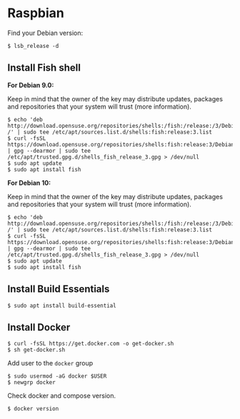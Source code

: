 # Raspbian

Find your Debian version:  

```
$ lsb_release -d
```

## Install Fish shell

**For Debian 9.0:**  

Keep in mind that the owner of the key may distribute updates, packages and repositories that your system will trust (more information).

```
$ echo 'deb http://download.opensuse.org/repositories/shells:/fish:/release:/3/Debian_9.0/ /' | sudo tee /etc/apt/sources.list.d/shells:fish:release:3.list
$ curl -fsSL https://download.opensuse.org/repositories/shells:fish:release:3/Debian_9.0/Release.key | gpg --dearmor | sudo tee /etc/apt/trusted.gpg.d/shells_fish_release_3.gpg > /dev/null
$ sudo apt update
$ sudo apt install fish
```

**For Debian 10:**  

Keep in mind that the owner of the key may distribute updates, packages and repositories that your system will trust (more information).

```
$ echo 'deb http://download.opensuse.org/repositories/shells:/fish:/release:/3/Debian_10/ /' | sudo tee /etc/apt/sources.list.d/shells:fish:release:3.list
$ curl -fsSL https://download.opensuse.org/repositories/shells:fish:release:3/Debian_10/Release.key | gpg --dearmor | sudo tee /etc/apt/trusted.gpg.d/shells_fish_release_3.gpg > /dev/null
$ sudo apt update
$ sudo apt install fish
```

## Install Build Essentials

```
$ sudo apt install build-essential
```

## Install Docker

```
$ curl -fsSL https://get.docker.com -o get-docker.sh
$ sh get-docker.sh
```

Add user to the `docker` group

```
$ sudo usermod -aG docker $USER
$ newgrp docker
```

Check docker and compose version.

```
$ docker version
```
